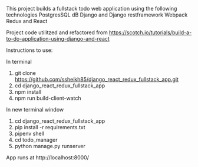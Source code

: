 This project builds a fullstack todo web application using the following technologies
PostgresSQL dB
Django and Django restframework
Webpack
Redux and React

Project code utilitzed and refactored from https://scotch.io/tutorials/build-a-to-do-application-using-django-and-react

Instructions to use:

In terminal
1) git clone https://github.com/ssheikh85/django_react_redux_fullstack_app.git
2) cd django_react_redux_fullstack_app
3) npm install
4) npm run build-client-watch

In new terminal window
1) cd django_react_redux_fullstack_app
2) pip install -r requirements.txt
3) pipenv shell
4) cd todo_manager
5) python manage.py runserver

App runs at http://localhost:8000/
